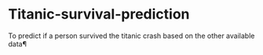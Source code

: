 # Titanic-survival-prediction

To predict if a person survived the titanic crash based on the other available data¶ 
